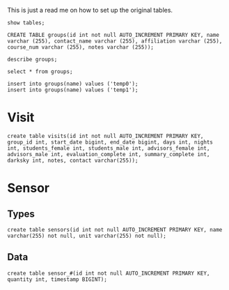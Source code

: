 This is just a read me on how to set up the original tables.

```
show tables;
```


```
CREATE TABLE groups(id int not null AUTO_INCREMENT PRIMARY KEY, name varchar (255), contact_name varchar (255), affiliation varchar (255), course_num varchar (255), notes varchar (255));
```

```
describe groups;
```
```
select * from groups;
```

```
insert into groups(name) values ('temp0');
insert into groups(name) values ('temp1');
```

# Visit
```
create table visits(id int not null AUTO_INCREMENT PRIMARY KEY, group_id int, start_date bigint, end_date bigint, days int, nights int, students_female int, students_male int, advisors_female int, advisors_male int, evaluation_complete int, summary_complete int, darksky int, notes, contact varchar(255));
```

# Sensor

## Types

```
create table sensors(id int not null AUTO_INCREMENT PRIMARY KEY, name varchar(255) not null, unit varchar(255) not null);
```

## Data
```
create table sensor_#(id int not null AUTO_INCREMENT PRIMARY KEY, quantity int, timestamp BIGINT);
```
